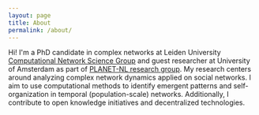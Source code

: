 ```yaml
---
layout: page
title: About
permalink: /about/
---
```


Hi! I'm a PhD candidate in complex networks at Leiden University [Computational Network Science Group](https://www.computationalnetworkscience.org/) and guest researcher at University of Amsterdam as part of [PLANET-NL research group](www.planetworks.nl). My research centers around analyzing complex network dynamics applied on social networks. I aim to use computational methods to identify emergent patterns and self-organization in temporal (population-scale) networks. Additionally, I contribute to open knowledge initiatives and decentralized technologies.